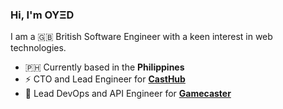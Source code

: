 ### Hi, I'm OYΞD

I am a 🇬🇧 British Software Engineer with a keen interest in web technologies.

- 🇵🇭 Currently based in the **Philippines**
- ⚡ CTO and Lead Engineer for **[CastHub](https://casthub.app)**
- 💼 Lead DevOps and API Engineer for **[Gamecaster](https://gamecaster.com)**
